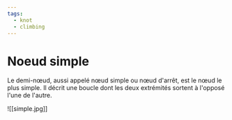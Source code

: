 ```yaml
---
tags:
  - knot
  - climbing
---
```

# Noeud simple

Le demi-nœud, aussi appelé nœud simple ou nœud d'arrêt, est le nœud le plus simple.
Il décrit une boucle dont les deux extrémités sortent à l'opposé l'une de l'autre.

![[simple.jpg]]
